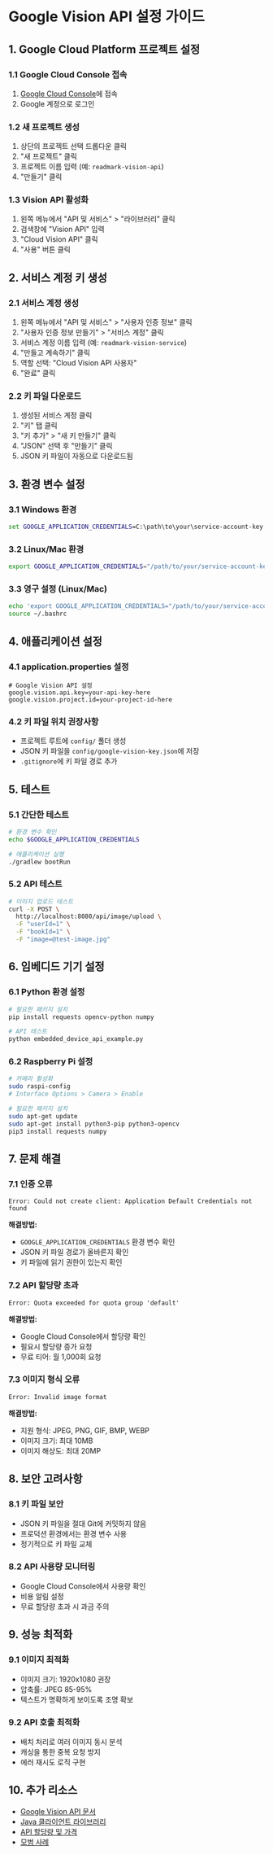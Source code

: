 # Google Vision API 설정 가이드

## 1. Google Cloud Platform 프로젝트 설정

### 1.1 Google Cloud Console 접속
1. [Google Cloud Console](https://console.cloud.google.com/)에 접속
2. Google 계정으로 로그인

### 1.2 새 프로젝트 생성
1. 상단의 프로젝트 선택 드롭다운 클릭
2. "새 프로젝트" 클릭
3. 프로젝트 이름 입력 (예: `readmark-vision-api`)
4. "만들기" 클릭

### 1.3 Vision API 활성화
1. 왼쪽 메뉴에서 "API 및 서비스" > "라이브러리" 클릭
2. 검색창에 "Vision API" 입력
3. "Cloud Vision API" 클릭
4. "사용" 버튼 클릭

## 2. 서비스 계정 키 생성

### 2.1 서비스 계정 생성
1. 왼쪽 메뉴에서 "API 및 서비스" > "사용자 인증 정보" 클릭
2. "사용자 인증 정보 만들기" > "서비스 계정" 클릭
3. 서비스 계정 이름 입력 (예: `readmark-vision-service`)
4. "만들고 계속하기" 클릭
5. 역할 선택: "Cloud Vision API 사용자"
6. "완료" 클릭

### 2.2 키 파일 다운로드
1. 생성된 서비스 계정 클릭
2. "키" 탭 클릭
3. "키 추가" > "새 키 만들기" 클릭
4. "JSON" 선택 후 "만들기" 클릭
5. JSON 키 파일이 자동으로 다운로드됨

## 3. 환경 변수 설정

### 3.1 Windows 환경
```cmd
set GOOGLE_APPLICATION_CREDENTIALS=C:\path\to\your\service-account-key.json
```

### 3.2 Linux/Mac 환경
```bash
export GOOGLE_APPLICATION_CREDENTIALS="/path/to/your/service-account-key.json"
```

### 3.3 영구 설정 (Linux/Mac)
```bash
echo 'export GOOGLE_APPLICATION_CREDENTIALS="/path/to/your/service-account-key.json"' >> ~/.bashrc
source ~/.bashrc
```

## 4. 애플리케이션 설정

### 4.1 application.properties 설정
```properties
# Google Vision API 설정
google.vision.api.key=your-api-key-here
google.vision.project.id=your-project-id-here
```

### 4.2 키 파일 위치 권장사항
- 프로젝트 루트에 `config/` 폴더 생성
- JSON 키 파일을 `config/google-vision-key.json`에 저장
- `.gitignore`에 키 파일 경로 추가

## 5. 테스트

### 5.1 간단한 테스트
```bash
# 환경 변수 확인
echo $GOOGLE_APPLICATION_CREDENTIALS

# 애플리케이션 실행
./gradlew bootRun
```

### 5.2 API 테스트
```bash
# 이미지 업로드 테스트
curl -X POST \
  http://localhost:8080/api/image/upload \
  -F "userId=1" \
  -F "bookId=1" \
  -F "image=@test-image.jpg"
```

## 6. 임베디드 기기 설정

### 6.1 Python 환경 설정
```bash
# 필요한 패키지 설치
pip install requests opencv-python numpy

# API 테스트
python embedded_device_api_example.py
```

### 6.2 Raspberry Pi 설정
```bash
# 카메라 활성화
sudo raspi-config
# Interface Options > Camera > Enable

# 필요한 패키지 설치
sudo apt-get update
sudo apt-get install python3-pip python3-opencv
pip3 install requests numpy
```

## 7. 문제 해결

### 7.1 인증 오류
```
Error: Could not create client: Application Default Credentials not found
```
**해결방법:**
- `GOOGLE_APPLICATION_CREDENTIALS` 환경 변수 확인
- JSON 키 파일 경로가 올바른지 확인
- 키 파일에 읽기 권한이 있는지 확인

### 7.2 API 할당량 초과
```
Error: Quota exceeded for quota group 'default'
```
**해결방법:**
- Google Cloud Console에서 할당량 확인
- 필요시 할당량 증가 요청
- 무료 티어: 월 1,000회 요청

### 7.3 이미지 형식 오류
```
Error: Invalid image format
```
**해결방법:**
- 지원 형식: JPEG, PNG, GIF, BMP, WEBP
- 이미지 크기: 최대 10MB
- 이미지 해상도: 최대 20MP

## 8. 보안 고려사항

### 8.1 키 파일 보안
- JSON 키 파일을 절대 Git에 커밋하지 않음
- 프로덕션 환경에서는 환경 변수 사용
- 정기적으로 키 파일 교체

### 8.2 API 사용량 모니터링
- Google Cloud Console에서 사용량 확인
- 비용 알림 설정
- 무료 할당량 초과 시 과금 주의

## 9. 성능 최적화

### 9.1 이미지 최적화
- 이미지 크기: 1920x1080 권장
- 압축률: JPEG 85-95%
- 텍스트가 명확하게 보이도록 조명 확보

### 9.2 API 호출 최적화
- 배치 처리로 여러 이미지 동시 분석
- 캐싱을 통한 중복 요청 방지
- 에러 재시도 로직 구현

## 10. 추가 리소스

- [Google Vision API 문서](https://cloud.google.com/vision/docs)
- [Java 클라이언트 라이브러리](https://googleapis.dev/java/google-cloud-vision/latest/)
- [API 할당량 및 가격](https://cloud.google.com/vision/pricing)
- [모범 사례](https://cloud.google.com/vision/docs/best-practices)
